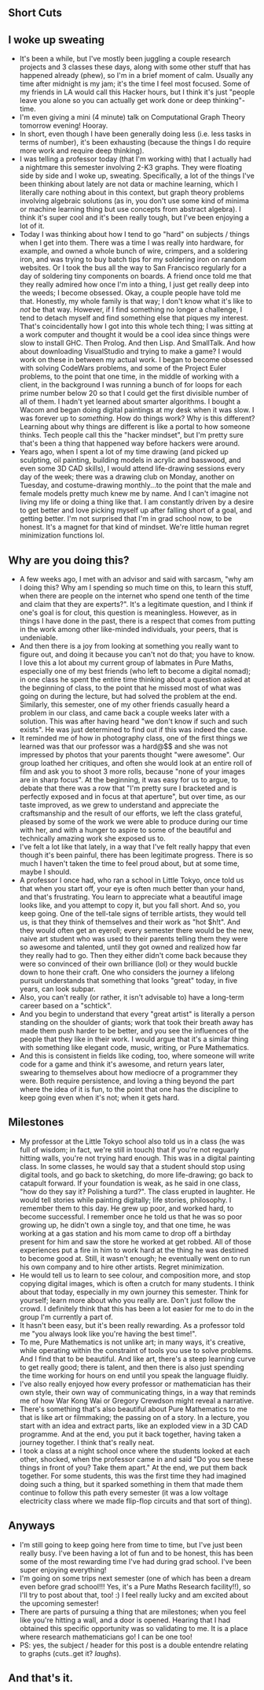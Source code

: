 ## Short Cuts

## I woke up sweating
- It's been a while, but I've mostly been juggling a couple research projects and 3 classes these days, along with some other stuff that has happened
already (phew), so I'm in a brief moment of calm. Usually any time after midnight is my jam; it's the time I feel most focused. Some of my friends in LA
would call this Hacker hours, but I think it's just "people leave you alone so you can actually get work done or deep thinking"-time.
- I'm even giving a mini (4 minute) talk on Computational Graph Theory tomorrow evening! Hooray.
- In short, even though I have been generally doing less (i.e. less tasks in terms of number), it's been exhausting (because the things I do
require more work and require deep thinking).
- I was telling a professor today (that I'm working with) that I actually had a nightmare this semester involving 2-K3 graphs. They were floating side
by side and I woke up, sweating. Specifically, a lot of the things I've been thinking about lately are not data or machine learning, which I
literally care nothing about in this context, but graph theory problems involving algebraic solutions (as in, you don't use some kind of 
minima or machine learning thing but use concepts from abstract algebra). I think it's super cool and it's been really tough, but I've been
enjoying a lot of it.
- Today I was thinking about how I tend to go "hard" on subjects / things when I get into them. There was a time I was really into hardware,
for example, and owned a whole bunch of wire, crimpers, and a soldering iron, and was trying to buy batch tips for my soldering iron on random
websites. Or I took the bus all the way to San Francisco regularly for a day of soldering tiny components on boards. A friend once told me
that they really admired how once I'm into a thing, I just get really deep into the weeds; I become obsessed. Okay, a couple people have told me that.
Honestly, my whole family is that way; I don't know what it's like to *not* be that way. However, if I find something no longer a challenge,
I tend to detach myself and find something else that piques my interest. That's coincidentally how I got into this whole tech thing; I was 
sitting at a work computer and thought it would be a cool idea since things were slow to install GHC. Then Prolog. And then Lisp. And SmallTalk. 
And how about downloading VisualStudio and trying to make a game? I would work on these in between my actual work. I began to become
obsessed with solving CodeWars problems, and some of the Project Euler problems, to the point that one time, in the middle of working
with a client, in the background I was running a bunch of for loops for each prime number below 20 so that I could get the first divisible
number of all of them. I hadn't yet learned about smarter algorithms. I bought a Wacom and began doing digital paintings at my desk when
it was slow. I was forever up to *something*. How do things work? Why is this different? Learning about why things are different is like a 
portal to how someone thinks. Tech people call this the "hacker mindset", but I'm pretty sure that's been a thing that happened way before
hackers were around.
- Years ago, when I spent a lot of my time drawing (and picked up sculpting, oil painting, building models in acrylic and basswood, and even some 3D CAD
skills), I would attend life-drawing sessions every day of the week; there was a drawing club on Monday, another on Tuesday,
and costume-drawing monthly...to the point that the male and female models pretty much knew me by name. And I can't imagine not living my life
or doing a thing like that. I am constantly driven by a desire to get better and love picking myself up after falling short of a goal, and getting
better. I'm not surprised that I'm in grad school now, to be honest. It's a magnet for that kind of mindset. We're little human regret minimization
functions lol.

## Why are you doing this?
- A few weeks ago, I met with an advisor and said with sarcasm, "why am I doing this? Why am I spending so much time on this, to learn this
stuff, when there are people on the internet who spend one tenth of the time and claim that they are experts?". It's a legitimate question,
and I think if one's goal is for clout, this question is meaningless. However, as in things I have done in the past, there is a respect that
comes from putting in the work among other like-minded individuals, your peers, that is undeniable.
- And then there is a joy from looking at something you really want to figure out, and doing it because you can't not do that; you have to know.
I love this a lot about my current group of labmates in Pure Maths, especially one of my best friends (who left to become a digital nomad); in one
class he spent the entire time thinking about a question asked at the beginning of class, to the point that he missed most of what was going on
during the lecture, but had solved the problem at the end. Similarly, this semester, one of my other friends casually heard a problem in our class,
and came back a couple weeks later with a solution. This was after having heard "we don't know if such and such exists". He was just determined to
find out if this was indeed the case.
- It reminded me of how in photography class, one of the first things we learned was that our professor was a hard@$$ and she was not impressed
by photos that your parents thought "were awesome". Our group loathed her critiques, and often she would look at an entire roll of film and ask
you to shoot 3 more rolls, because "none of your images are in sharp focus". At the beginning, it was easy for us to argue, to debate that there
was a row that "I'm pretty sure I bracketed and is perfectly exposed and in focus at that aperture", but over time, as our taste improved,
as we grew to understand and appreciate the craftsmanship and the result of our efforts, we left the class grateful, pleased by some of the work
we were able to produce during our time with her, and with a hunger to aspire to some of the beautiful and technically amazing work she exposed us to. 
- I've felt a lot like that lately, in a way that I've felt really happy that even though it's been painful, there has been legitimate progress.
There is so much I haven't taken the time to feel proud about, but at some time, maybe I should.
- A professor I once had, who ran a school in Little Tokyo, once told us that when you start off, your eye is often much better than your hand,
and that's frustrating. You learn to appreciate what a beautiful image looks like, and you attempt to copy it, but you fall short. And so,
you keep going. One of the tell-tale signs of terrible artists, they would tell us, is that they think of themselves and their work as "hot $h!t".
And they would often get an eyeroll; every semester there would be the new, naive art student who was used to their parents telling them
they were so awesome and talented, until they got owned and realized how far they really had to go. Then they either didn't come back
because they were so convinced of their own brilliance (lol) or they would buckle down to hone their craft. 
One who considers the journey a lifelong pursuit understands that something that looks "great" today, in five years, can look subpar.
- Also, you can't really (or rather, it isn't advisable to) have a long-term career based on a "schtick".
- And you begin to understand that every "great artist" is literally a person standing on the shoulder of giants; work that took their
breath away has made them push harder to be better, and you see the influences of the people that they like in their work. I would argue
that it's a similar thing with something like elegant code, music, writing, or Pure Mathematics.
- And this is consistent in fields like coding, too, where someone will write code for a game and think it's awesome, and return years later,
swearing to themselves about how mediocre of a programmer they were. Both require persistence, and loving a thing beyond the part where the
idea of it is fun, to the point that one has the discipline to keep going even when it's not; when it gets hard.

## Milestones
- My professor at the Little Tokyo school also told us in a class (he was full of wisdom; in fact, we're still in touch) that if you're not reguarly
hitting walls, you're not trying hard enough. This was in a digital painting class. In some classes, he would say that a student should
stop using digital tools, and go back to sketching, do more life-drawing; go back to catapult forward. 
If your foundation is weak, as he said in one class, "how do they say it? Polishing a turd?". The class erupted in laughter.
He would tell stories while painting digitally; life stories, philosophy. I remember them to this day. He grew up poor, and worked hard,
to become successful. I remember once he told us that he was so poor growing up, he didn't own a single toy, and that one time,
he was working at a gas station and his mom came to drop off a birthday present for him and saw the store he worked at get robbed.
All of those experiences put a fire in him to work hard at the thing he was destined to become good at.
Still, it wasn't enough; he eventually went on to run his own company and to hire other artists. Regret minimization.
- He would tell us to learn to see colour, and composition more, and stop copying
digital images, which is often a crutch for many students. I think about that today, especially in my own journey this semester. 
Think for yourself; learn more about who you really are. Don't just follow the crowd. I definitely think that this has been a lot easier
for me to do in the group I'm currently a part of.
- It hasn't been easy, but it's been really rewarding. As a professor told me "you always look like you're having the best time!".
- To me, Pure Mathematics is not unlike art; in many ways, it's creative, while operating within the constraint of tools you use to
solve problems. And I find that to be beautiful. And like art, there's a steep learning curve to get really good; there is talent,
and then there is also just spending the time working for hours on end until you speak the language fluidly.
- I've also really enjoyed how every professor or mathematician has their own style, their own way of communicating things, in a way
that reminds me of how War Kong Wai or Gregory Crewdson might reveal a narrative.
- There's something that's also beautiful about Pure Mathematics to me that is like art or filmmaking; the passing on of
a story. In a lecture, you start with an idea and extract parts, like an exploded view in a 3D CAD programme. And at the end, you put
it back together, having taken a journey together. I think that's really neat.
- I took a class at a night school once where the students looked at each other, shocked, when the professor came in and said "Do you see
these things in front of you? Take them apart." At the end, we put them back together. For some students, this was the first time they had
imagined doing such a thing, but it sparked something in them that made them continue to follow this path every semester (it was a low voltage
electricity class where we made flip-flop circuits and that sort of thing).

## Anyways
- I'm still going to keep going here from time to time, but I've just been really busy. I've been having a lot of fun and to be honest,
this has been some of the most rewarding time I've had during grad school. I've been super enjoying everything!
- I'm going on some trips next semester (one of which has been a dream even before grad school!!! Yes, it's a Pure Maths Research facility!!), 
so I'll try to post about that, too! :) I feel really lucky and am excited about the upcoming semester!
- There are parts of pursuing a thing that are milestones; when you feel like you're hitting a wall, and a door is opened. Hearing that I had
obtained this specific opportunity was so validating to me. It is a place where research mathematicians go! I can be one too!
- PS: yes, the subject / header for this post is a double entendre relating to graphs (cuts..get it? *laughs*).

## And that's it.
